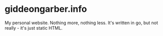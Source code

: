 giddeongarber.info
==================

My personal website.  Nothing more, nothing less.  It's written in go, but not really - it's just static HTML.
